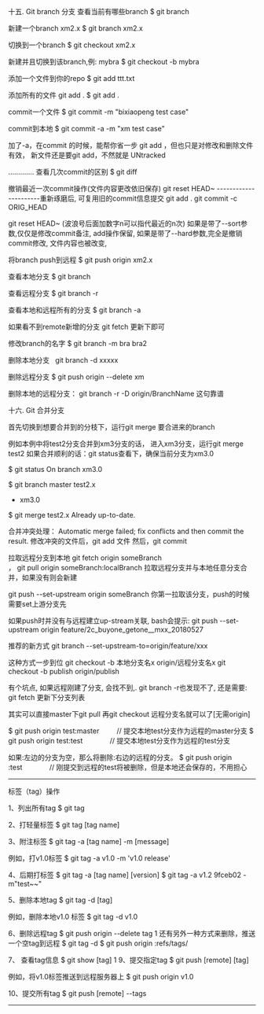 十五. Git branch 分支
查看当前有哪些branch
$ git branch

新建一个branch xm2.x
$ git branch xm2.x

切换到一个branch
$ git checkout xm2.x

新建并且切换到该branch,例: mybra
$ git checkout -b mybra

添加一个文件到你的repo
$ git add ttt.txt

添加所有的文件 git add .
$ git add .

commit一个文件
$ git commit -m "bixiaopeng test case"

commit到本地
$ git commit -a -m "xm test case"

加了-a，在commit 的时候，能帮你省一步 git add ，但也只是对修改和删除文件有效， 新文件还是要git add，不然就是 UNtracked 

………….
查看几次commit的区别
$ git diff

撤销最近一次commit操作(文件内容更改依旧保存)
git reset HEAD~
----------------------重新琢磨后, 可复用旧的commit信息提交
git add .
git commit -c ORIG_HEAD  

git reset HEAD~        (波浪号后面加数字n可以指代最近的n次)
如果是带了--sort参数,仅仅是修改commit备注, add操作保留,
如果是带了--hard参数,完全是撤销commit修改, 文件内容也被改变,


将branch push到远程
$ git push origin xm2.x

查看本地分支
$ git branch 

查看远程分支
$ git branch -r

查看本地和远程所有的分支
$ git branch -a

如果看不到remote新增的分支
git fetch 更新下即可

修改branch的名字
$ git branch -m bra bra2

删除本地分支   git branch -d xxxxx

删除远程分支
$ git push origin --delete xm

删除本地的远程分支：
git branch -r -D origin/BranchName  这句靠谱


十六. Git 合并分支

首先切换到想要合并到的分枝下，运行git merge 要合进来的branch

例如本例中将test2分支合并到xm3分支的话，
进入xm3分支，运行git merge test2
如果合并顺利的话：git status查看下，确保当前分支为xm3.0

$ git status
 On branch xm3.0

$ git branch
  master
  test2.x
* xm3.0

$ git merge test2.x
Already up-to-date. 

合并冲突处理：
Automatic merge failed; fix conflicts and then commit the result.
修改冲突的文件后，git add 文件 然后，git commit

拉取远程分支到本地
git fetch origin someBranch  
，
git pull origin someBranch:localBranch  拉取远程分支并与本地任意分支合并，如果没有则会新建

git push --set-upstream origin someBranch  你第一拉取该分支，push的时候需要set上游分支先

如果push时并没有与远程建立up-stream关联, bash会提示:
git push --set-upstream origin feature/2c_buyone_getone__mxx_20180527

推荐的新方式
git branch --set-upstream-to=origin/feature/xxx

这种方式一步到位
git checkout -b 本地分支名x origin/远程分支名x
git checkout -b publish origin/publish





有个坑点, 如果远程刚建了分支, 会找不到,.   git branch -r也发现不了, 还是需要:
git fetch 更新下分支列表

其实可以直接master下git pull  再git checkout 远程分支名就可以了[无需origin]


$ git push origin test:master         // 提交本地test分支作为远程的master分支
$ git push origin test:test              // 提交本地test分支作为远程的test分支

如果:左边的分支为空，那么将删除:右边的远程的分支。
$ git push origin :test              // 刚提交到远程的test将被删除，但是本地还会保存的，不用担心

-------------------------------------------------------------

标签（tag）操作

1、列出所有tag
$ git tag

2、打轻量标签
$ git tag [tag name]

3、附注标签
$ git tag -a [tag name] -m [message]

例如，打v1.0标签
$ git tag -a v1.0 -m 'v1.0 release'

4、后期打标签
$ git tag -a [tag name] [version]
$ git tag -a v1.2 9fceb02 -m"test~~"

5、删除本地tag
$ git tag -d [tag]

例如，删除本地v1.0 标签
$ git tag -d v1.0

6、删除远程tag
$ git push origin --delete tag <tagname>
1
还有另外一种方式来删除，推送一个空tag到远程
$ git tag -d <tagname>
$ git push origin :refs/tags/<tagname>

7、 查看tag信息
$ git show [tag]
		1
9、提交指定tag
$ git push [remote] [tag]

例如，将v1.0标签推送到远程服务器上
$ git push origin v1.0

10、提交所有tag
$ git push [remote] --tags

-------------------------------------------------------------

